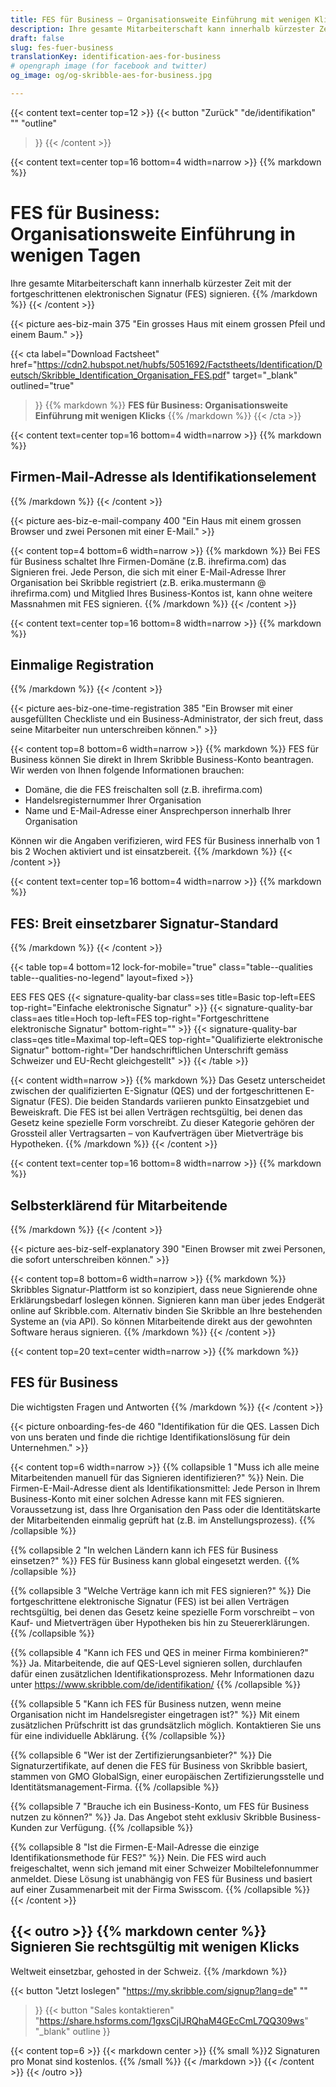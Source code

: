 ```yaml
---
title: FES für Business – Organisationsweite Einführung mit wenigen Klicks
description: Ihre gesamte Mitarbeiterschaft kann innerhalb kürzester Zeit mit der fortgeschrittenen elektronischen Signatur (FES) signieren.
draft: false
slug: fes-fuer-business
translationKey: identification-aes-for-business
# opengraph image (for facebook and twitter)
og_image: og/og-skribble-aes-for-business.jpg

---
```


{{< content text=center top=12 >}}
{{< button
  "Zurück"
  "de/identifikation"
  ""
  "outline"
>}}
{{< /content >}}

{{< content text=center top=16 bottom=4 width=narrow >}}
{{% markdown %}}
# FES für Business: Organisationsweite Einführung in wenigen Tagen
Ihre gesamte Mitarbeiterschaft kann innerhalb kürzester Zeit mit der fortgeschrittenen elektronischen Signatur (FES) signieren.
{{% /markdown %}}
{{< /content >}}

{{< picture aes-biz-main 375 "Ein grosses Haus mit einem grossen Pfeil und einem Baum." >}}

{{< cta
  label="Download Factsheet"
  href="https://cdn2.hubspot.net/hubfs/5051692/Factstheets/Identification/Deutsch/Skribble_Identification_Organisation_FES.pdf"
  target="_blank"
  outlined="true"
>}}
{{% markdown %}}
**FES für Business: Organisationsweite
Einführung mit wenigen Klicks**
{{% /markdown %}}
{{< /cta >}}

[//]: # (--------------------------------------------------------------------------------------------------------------)

{{< content text=center top=16 bottom=4 width=narrow >}}
{{% markdown %}}
## Firmen-Mail-Adresse als Identifikationselement
{{% /markdown %}}
{{< /content >}}

{{< picture aes-biz-e-mail-company 400 "Ein Haus mit einem grossen Browser und zwei Personen mit einer E-Mail." >}}

{{< content top=4 bottom=6 width=narrow >}}
{{% markdown %}}
Bei FES für Business schaltet Ihre Firmen-Domäne (z.B. ihrefirma.com) das Signieren frei. Jede Person, die sich mit einer E-Mail-Adresse Ihrer Organisation bei Skribble registriert (z.B. erika.mustermann @ ihrefirma.com) und Mitglied Ihres Business-Kontos ist, kann ohne weitere Massnahmen mit FES signieren.
{{% /markdown %}}
{{< /content >}}

[//]: # (--------------------------------------------------------------------------------------------------------------)

{{< content text=center top=16 bottom=8 width=narrow >}}
{{% markdown %}}
## Einmalige Registration
{{% /markdown %}}
{{< /content >}}

{{< picture aes-biz-one-time-registration 385 "Ein Browser mit einer ausgefüllten Checkliste und ein Business-Administrator, der sich freut, dass seine Mitarbeiter nun unterschreiben können." >}}

{{< content top=8 bottom=6 width=narrow >}}
{{% markdown %}}
FES für Business können Sie direkt in Ihrem Skribble Business-Konto beantragen. Wir werden von Ihnen folgende Informationen brauchen:

- Domäne, die die FES freischalten soll (z.B. ihrefirma.com)
- Handelsregisternummer Ihrer Organisation
- Name und E-Mail-Adresse einer Ansprechperson innerhalb Ihrer Organisation

Können wir die Angaben verifizieren, wird FES für Business innerhalb von 1 bis 2 Wochen aktiviert und ist einsatzbereit.
{{% /markdown %}}
{{< /content >}}

[//]: # (--------------------------------------------------------------------------------------------------------------)

{{< content text=center top=16 bottom=4 width=narrow >}}
{{% markdown %}}
## FES: Breit einsetzbarer Signatur-Standard
{{% /markdown %}}
{{< /content >}}


{{< table top=4 bottom=12 lock-for-mobile="true" class="table--qualities table--qualities-no-legend" layout=fixed >}}
<thead>
  <tr>
    <th scope="col"></th>
    <th scope="col">EES</th>
    <th scope="col">FES</th>
    <th scope="col">QES</th>
  </tr>
</thead>
<tbody>
  <tr>
    <th scope="row"></th>
    <td class="signature-quality-bar">
      {{< signature-quality-bar
        class=ses
        title=Basic
        top-left=EES
        top-right="Einfache elektronische Signatur"
      >}}
    </td>
    <td class="signature-quality-bar">
      {{< signature-quality-bar
        class=aes
        title=Hoch
        top-left=FES
        top-right="Fortgeschrittene elektronische Signatur"
        bottom-right=""
      >}}
    </td>
    <td class="signature-quality-bar">
      {{< signature-quality-bar
        class=qes
        title=Maximal
        top-left=QES
        top-right="Qualifizierte elektronische Signatur"
        bottom-right="Der handschriftlichen Unterschrift gemäss Schweizer und EU-Recht gleichgestellt"
      >}}
    </td>
  </tr>
  <tr>
    <th scope="row"></th>
  </tr>

</tbody>
{{< /table >}}

{{< content width=narrow >}}
{{% markdown %}}
Das Gesetz unterscheidet zwischen der qualifizierten E-Signatur (QES) und der fortgeschrittenen E-Signatur (FES). Die beiden Standards variieren punkto Einsatzgebiet und Beweiskraft. Die FES ist bei allen Verträgen rechtsgültig, bei denen das Gesetz keine spezielle Form vorschreibt. Zu dieser Kategorie gehören der Grossteil aller Vertragsarten – von Kaufverträgen über Mietverträge bis Hypotheken.
{{% /markdown %}}
{{< /content >}}

[//]: # (--------------------------------------------------------------------------------------------------------------)

{{< content text=center top=16 bottom=8 width=narrow >}}
{{% markdown %}}
## Selbsterklärend für Mitarbeitende
{{% /markdown %}}
{{< /content >}}

{{< picture aes-biz-self-explanatory 390 "Einen Browser mit zwei Personen, die sofort unterschreiben können." >}}

{{< content top=8 bottom=6 width=narrow >}}
{{% markdown %}}
Skribbles Signatur-Plattform ist so konzipiert, dass neue Signierende ohne Erklärungsbedarf loslegen können. Signieren kann man über jedes Endgerät online auf Skribble.com. Alternativ binden Sie Skribble an Ihre bestehenden Systeme an (via API). So können Mitarbeitende direkt aus der gewohnten Software heraus signieren.
{{% /markdown %}}
{{< /content >}}


[//]: # (--------------------------------------------------------------------------------------------------------------)

{{< content top=20 text=center width=narrow >}}
{{% markdown %}}
## FES für Business
Die wichtigsten Fragen und Antworten
{{% /markdown %}}
{{< /content >}}

{{< picture onboarding-fes-de 460 "Identifikation für die QES. Lassen Dich von uns beraten und finde die richtige Identifikationslösung für dein Unternehmen." >}}

{{< content top=6 width=narrow >}}
{{% collapsible 1 "Muss ich alle meine Mitarbeitenden manuell für das Signieren identifizieren?" %}}
Nein. Die Firmen-E-Mail-Adresse dient als Identifikationsmittel: Jede Person in Ihrem Business-Konto mit einer solchen Adresse kann mit FES signieren. Voraussetzung ist, dass Ihre Organisation den Pass oder die Identitätskarte der Mitarbeitenden einmalig geprüft hat (z.B. im Anstellungsprozess).
{{% /collapsible %}}

{{% collapsible 2 "In welchen Ländern kann ich FES für Business einsetzen?" %}}
FES für Business kann global eingesetzt werden.
{{% /collapsible %}}

{{% collapsible 3 "Welche Verträge kann ich mit FES signieren?" %}}
Die fortgeschrittene elektronische Signatur (FES) ist bei allen Verträgen rechtsgültig, bei denen das Gesetz keine spezielle Form vorschreibt – von Kauf- und Mietverträgen über Hypotheken bis hin zu Steuererklärungen.
{{% /collapsible %}}

{{% collapsible 4 "Kann ich FES und QES in meiner Firma kombinieren?" %}}
Ja. Mitarbeitende, die auf QES-Level signieren sollen, durchlaufen dafür einen zusätzlichen Identifikationsprozess. Mehr Informationen dazu unter https://www.skribble.com/de/identifikation/
{{% /collapsible %}}

{{% collapsible 5 "Kann ich FES für Business nutzen, wenn meine Organisation nicht im Handelsregister eingetragen ist?" %}}
Mit einem zusätzlichen Prüfschritt ist das grundsätzlich möglich. Kontaktieren Sie uns für eine individuelle Abklärung.
{{% /collapsible %}}

{{% collapsible 6 "Wer ist der Zertifizierungsanbieter?" %}}
Die Signaturzertifikate, auf denen die FES für Business von Skribble  basiert, stammen von GMO GlobalSign, einer europäischen Zertifizierungsstelle und Identitätsmanagement-Firma.
{{% /collapsible %}}

{{% collapsible 7 "Brauche ich ein Business-Konto, um FES für Business nutzen zu können?" %}}
Ja. Das Angebot steht exklusiv Skribble Business-Kunden zur Verfügung.
{{% /collapsible %}}

{{% collapsible 8 "Ist die Firmen-E-Mail-Adresse die einzige Identifikationsmethode für FES?" %}}
Nein. Die FES wird auch freigeschaltet, wenn sich jemand mit einer Schweizer Mobiltelefonnummer anmeldet. Diese Lösung ist unabhängig von FES für Business und basiert auf einer Zusammenarbeit mit der Firma Swisscom.
{{% /collapsible %}}
{{< /content >}}


{{< outro >}}
{{% markdown center %}}
Signieren Sie rechtsgültig 
mit wenigen Klicks
---
Weltweit einsetzbar, gehosted in der Schweiz.
{{% /markdown %}}

{{< button
  "Jetzt loslegen"
  "https://my.skribble.com/signup?lang=de"
  ""
>}}
{{< button
  "Sales kontaktieren"
  "https://share.hsforms.com/1gxsCjIJRQhaM4GEcCmL7QQ309ws"
  "_blank"
  outline
>}}

{{< content top=6 >}}
{{< markdown center >}}
{{% small %}}2 Signaturen pro Monat sind kostenlos.
{{% /small %}} 
{{< /markdown >}}
{{< /content >}}
{{< /outro >}}
